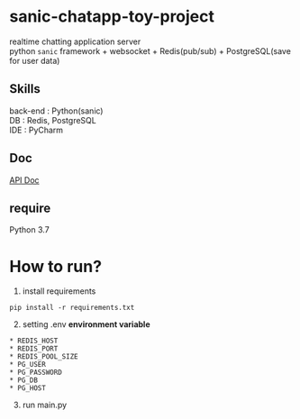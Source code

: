 # sanic-chatapp-toy-project  
realtime chatting application server  
python `sanic` framework + websocket + Redis(pub/sub) + PostgreSQL(save for user data)  

## Skills
back-end : Python(sanic)   
DB : Redis, PostgreSQL  
IDE : PyCharm  

## Doc
[API Doc](https://github.com/sehajyang/sanic-toy-project/wiki)

## require
Python 3.7

# How to run?
1. install requirements
```
pip install -r requirements.txt
```
2. setting .env
**environment variable**
```
* REDIS_HOST
* REDIS_PORT
* REDIS_POOL_SIZE
* PG_USER
* PG_PASSWORD
* PG_DB
* PG_HOST
```
3. run main.py
